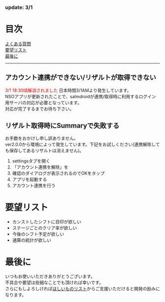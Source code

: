 ### update: 3/1

# 目次
[よくある質問](#よくある質問)<br>
[要望リスト](#要望リスト)<br>
[最後に](#最後に)<br>

---

## アカウント連携ができない/リザルトが取得できない
<font color="Red">3/1 18:30頃解消されました</font>
日本時間3/1AMより発生しています。<br>
NSOアプリが更新されたことで、salmdroidが連携/取得時に利用するログイン用サーバの対応が必要となっています。<br>
対応が完了するまでお待ち下さい。<br>

## リザルト取得時にSummaryで失敗する
お手数をおかけし申し訳ありません。<br>
ver2.0.0から環境によって発生しています。下記をお試しください(連携解除しても保存してあるリザルトは消えません)。<br>
1. settingsタブを開く
2. 「アカウント連携を解除」を
3. 確認のダイアログが表示されるのでOKをタップ
4. アプリを起動する
5. アカウント連携を行う


# 要望リスト
- カンストしたシフトに目印が欲しい
- ステージごとのクリア率が欲しい
- 今後のシフト予定が欲しい
- 通算の統計が欲しい

# 最後に
いつもお使いいただきありがとうございます。<br>
不具合や要望は些細なことでも頂ければ幸いです。<br>
さらにもしよろしければ[ほしいものリスト](https://www.amazon.jp/hz/wishlist/ls/N266KX5GC3JF?ref_=wl_share)からご支援いただけると開発の励みになります。<br>
